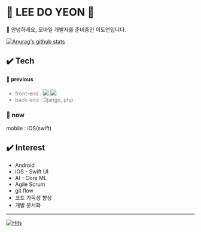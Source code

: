 <!--
**leedoyeon849/leedoyeon849** is a ✨ _special_ ✨ repository because its `README.md` (this file) appears on your GitHub profile.

Here are some ideas to get you started:

- 🔭 I’m currently working on ...
- 🌱 I’m currently learning ...
- 👯 I’m looking to collaborate on ...
- 🤔 I’m looking for help with ...
- 💬 Ask me about ...
- 📫 How to reach me: ...
- 😄 Pronouns: ...
- ⚡ Fun fact: ...
-->

# 🍦 LEE DO YEON 🍦 
📢 안녕하세요, 모바일 개발자를 준비중인 이도연입니다.

[![Anurag's github stats](https://github-readme-stats.vercel.app/api?username=leedoyeon849)](https://github.com/anuraghazra/github-readme-stats)

<div style="color=#FAFAFA; border-radius=20px;">
  <h2> ✔️ Tech </h2>
  <h4> 🔘 previous </h4>
  <ul>
    <li style="color: gray;"> front-end : <img src="https://img.shields.io/badge/jQuery-0769AD?style=flat-square&logo=jQuery&logoColor=FFFFFF"/>
      <img src="https://img.shields.io/badge/javascript-F7DF1E?style=flat-square&logo=javascript&logoColor=FFFFFF"/>
      </li>
    <li style="color: gray;"> back-end : Django, php</li>
  </ul>

   <h3> 🔘 now </h3>
  <p> <bold> mobile : iOS(swift) </bold> </p>
</div>


## ✔️ Interest
- Android
- iOS - Swift UI
- AI - Core ML
- Agile Scrum
- git flow
- 코드 가독성 향상
- 개발 문서화


---
[![Hits](https://hits.seeyoufarm.com/api/count/incr/badge.svg?url=https%3A%2F%2Fgithub.com%2Fgjbae1212%2Fhit-counter&count_bg=%23888888&title_bg=%23555555&icon=&icon_color=%23E7E7E7&title=hits&edge_flat=false)](https://hits.seeyoufarm.com)
